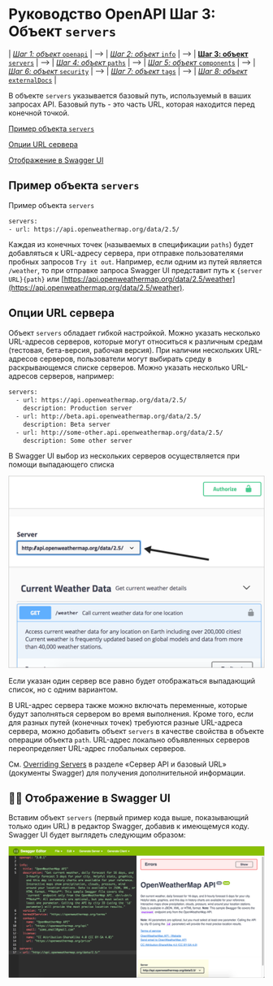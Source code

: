 # Руководство OpenAPI Шаг 3: Объект `servers`

| [*Шаг 1: объект* `openapi`](step1-openapi-object.md) | --> | [*Шаг 2: объект* `info`](step2-info-object.md) | --> | [**Шаг 3: объект** `servers`](step3-servers-object.md) | --> | [*Шаг 4: объект* `paths`](step4-paths-object.md) | --> | [*Шаг 5: объект* `components`](step5-components-object.md) | --> | [*Шаг 6: объект* `security`](step6-security-object.md) | --> | [*Шаг 7: объект* `tags`](step7-tags-object.md) | --> | [*Шаг 8: объект* `externalDocs`](step8-externalDocs-object.md) |

В объекте `servers` указывается базовый путь, используемый в ваших запросах API. Базовый путь - это часть URL, которая находится перед конечной точкой.

[Пример объекта `servers`](#sample)

[Опции URL сервера](#options)

[Отображение в Swagger UI](#appearance)

<a name="sample"></a>
## Пример объекта `servers`

Пример объекта `servers`

    servers:
    - url: https://api.openweathermap.org/data/2.5/

Каждая из конечных точек (называемых в спецификации `paths`) будет добавляться ​​к URL-адресу сервера, при отправке пользователями пробных запросов `Try it out`. Например, если одним из путей является` /weather`, то при отправке запроса Swagger UI представит путь к `{server URL}{path}` или [https://api.openweathermap.org/data/2.5/weather](https://api.openweathermap.org/data/2.5/weather).
<a name="options"></a>
## Опции URL сервера

Объект `servers` обладает гибкой настройкой. Можно указать несколько URL-адресов серверов, которые могут относиться к различным средам (тестовая, бета-версия, рабочая версия). При наличии нескольких URL-адресов серверов, пользователи могут выбирать среду в раскрывающемся списке серверов. Можно указать несколько URL-адресов серверов, например:

    servers:
      - url: https://api.openweathermap.org/data/2.5/
        description: Production server
      - url: http://beta.api.openweathermap.org/data/2.5/
        description: Beta server
      - url: http://some-other.api.openweathermap.org/data/2.5/
        description: Some other server

В Swagger UI выбор из нескольких серверов осуществляется при помощи выпадающего списка

![multiservers](img/7.png)

Если указан один сервер все равно будет отображаться выпадающий список, но с одним вариантом.

В URL-адрес сервера также можно включать переменные, которые будут заполняться сервером во время выполнения. Кроме того, если для разных путей (конечных точек) требуются разные URL-адреса сервера, можно добавить объект `servers` в качестве свойства в объекте операции объекта `path`. URL-адрес локально объявленных серверов переопределяет URL-адрес глобальных серверов.

См. [Overriding Servers](https://swagger.io/docs/specification/api-host-and-base-path/) в разделе «Сервер API и базовый URL» (документы Swagger) для получения дополнительной информации.

<a name="appearance"></a>
## 👨‍💻 Отображение в Swagger UI

Вставим объект `servers` (первый пример кода выше, показывающий только один URL) в редактор Swagger, добавив к имеющемуся коду. Swagger UI будет выглядеть следующим образом:

![servers](img/8.png)
